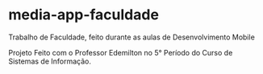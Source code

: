 # media-app-faculdade
Trabalho de Faculdade, feito durante as aulas de Desenvolvimento Mobile

Projeto Feito com o Professor Edemilton no 5° Período do Curso de Sistemas de Informação.
